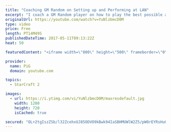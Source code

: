 ```yaml
---
title: "Coaching GM Random on Setting up and Performing at LAN"
excerpt: "I coach a GM Random player on how to play the best possible at a LAN including getting his settings and hotkeys right and then -- Watch live at https://www.twitch.tv/x5_pig"
originalUrl: https://youtube.com/watch?v=YuNlzbmcD0M
type: video
price: Free
length: PT14M49S
publishedDateTime: 2017-05-11T09:13:22Z
heat: 50

featuredContent: "<iframe width=\"800\" height=\"500\" frameborder=\"0\" src=\"https://www.youtube.com/embed/YuNlzbmcD0M\" allow=\"accelerometer; autoplay; encrypted-media; gyroscope; picture-in-picture\" allowfullscreen></iframe>"

provider:
  name: PiG
  domain: youtube.com

topics:
  - StarCraft 2

images:
  - url: https://i.ytimg.com/vi/YuNlzbmcD0M/maxresdefault.jpg
    width: 1280
    height: 720
    isCached: true

secured: "OL+2tgIszZSb/l32ZcehxUJ85ODVO9kBwk94IaSBHMUWlW2Z5/pW0rEYRsHuOtJZeSVKixq37YbgKLR2JqiBKrpNps7pocdCy+QjWqy4RZ5twCUksT1KNa5ItK22LvECTXe42z22DelNtWX0yJnnpC9OiyVSKByUIuWUSnD8d3dYffC3Ci8cd52OMSqD7yS+zjBP/ptreEvlwEtxdvCD7VULXVH0jHm6g+mLIb9kuc4dgd2bwXZwsJybXmI2DK+RnwdpQUY/Mu8MsWDh+qvWgukJCHS+BH3tirqRJsbztwW/F6KjwiWQLtnxeqS+uhXXXJI19xYXNAvbt9KJ3KikowrsyuEzIuQ92/KuxheZD+Dg6BRh9xlx8ZU4gsGlesWRoq3c1UG747Cj96D4M6EMeqbugOhArTzmMg3ydm3GwqE=;BUUfmfKPHrmXLZDGdERoGQ=="
---
```


